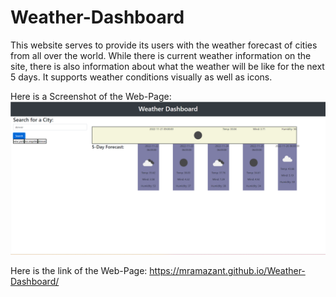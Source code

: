 # Weather-Dashboard

This website serves to provide its users with the weather forecast of cities from all over the world. While there is current weather information on the site, there is also information about what the weather will be like for the next 5 days. It supports weather conditions visually as well as icons.

Here is a Screenshot of the Web-Page:
![Screenshot of my page](assets/img/ScreenShot.png)

Here is the link of the Web-Page:
https://mramazant.github.io/Weather-Dashboard/

